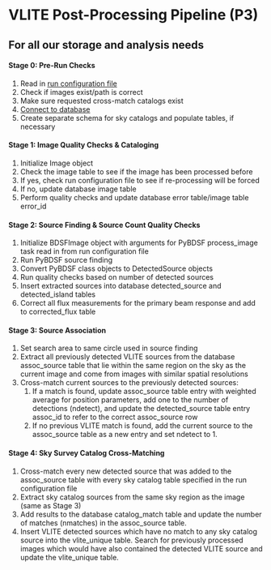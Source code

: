 # VLITE Post-Processing Pipeline (P3)
## For all our storage and analysis needs

#### Stage 0: Pre-Run Checks
1. Read in [run configuration file](https://github.com/erichards/VLITE/blob/develop/p3/example_config.yaml)
2. Check if images exist/path is correct
3. Make sure requested cross-match catalogs exist
4. [Connect to database](https://docs.google.com/spreadsheets/d/e/2PACX-1vR20qGzJ7U3hFBNYZ1IUJWcFpdlOmfjQKv_8pk6aRW7BuljZ6VGNWyagHnsMVkZ6_Y9-Dl1vEwNv8Bg/pubhtml "database schema")
5. Create separate schema for sky catalogs and populate tables, if necessary

#### Stage 1: Image Quality Checks & Cataloging
1. Initialize Image object
2. Check the image table to see if the image has been processed before
3. If yes, check run configuration file to see if re-processing will be forced
4. If no, update database image table
5. Perform quality checks and update database error table/image table error_id

#### Stage 2: Source Finding & Source Count Quality Checks
1. Initialize BDSFImage object with arguments for PyBDSF process_image task
read in from run configuration file
2. Run PyBDSF source finding
3. Convert PyBDSF class objects to DetectedSource objects
4. Run quality checks based on number of detected sources
5. Insert extracted sources into database detected_source and detected_island
tables
6. Correct all flux measurements for the primary beam response and add to
corrected_flux table

#### Stage 3: Source Association
1. Set search area to same circle used in source finding
2. Extract all previously detected VLITE sources from the database assoc_source
table that lie within the same region on the sky as the current image and come
from images with similar spatial resolutions
3. Cross-match current sources to the previously detected sources:
    1. If a match is found, update assoc_source table entry with weighted
    average for position parameters, add one to the number of detections
    (ndetect), and update the detected_source table
    entry assoc_id to refer to the correct assoc_source row
    2. If no previous VLITE match is found, add the current source to the
    assoc_source table as a new entry and set ndetect to 1.

#### Stage 4: Sky Survey Catalog Cross-Matching
1. Cross-match every new detected source that was added to the assoc_source
table with every sky catalog table specified in the run configuration file
2. Extract sky catalog sources from the same sky region as the image (same
as Stage 3)
3. Add results to the database catalog_match table and update the number of
matches (nmatches) in the assoc_source table.
4. Insert VLITE detected sources which have no match to any sky catalog source
into the vlite_unique table. Search for previously processed images which
would have also contained the detected VLITE source and update the vlite_unique
table.